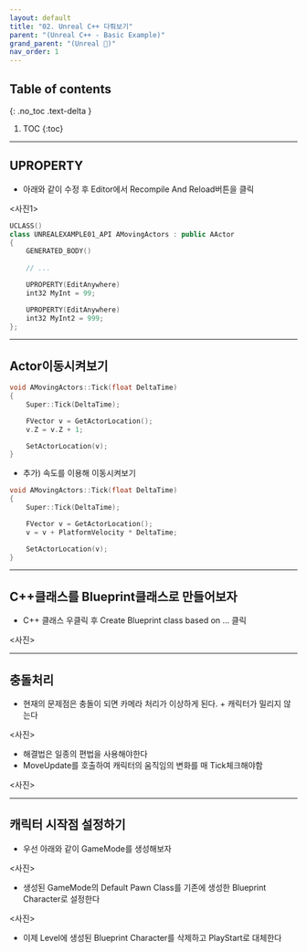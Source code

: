 ```yaml
---
layout: default
title: "02. Unreal C++ 다뤄보기"
parent: "(Unreal C++ - Basic Example)"
grand_parent: "(Unreal 🚀)"
nav_order: 1
---
```


## Table of contents
{: .no_toc .text-delta }

1. TOC
{:toc}

---

## UPROPERTY

* 아래와 같이 수정 후 Editor에서 Recompile And Reload버튼을 클릭

<사진1>

```cpp
UCLASS()
class UNREALEXAMPLE01_API AMovingActors : public AActor
{
	GENERATED_BODY()
	
    // ...

	UPROPERTY(EditAnywhere)
	int32 MyInt = 99;

	UPROPERTY(EditAnywhere)
	int32 MyInt2 = 999;
};
```

---

## Actor이동시켜보기

```cpp
void AMovingActors::Tick(float DeltaTime)
{
	Super::Tick(DeltaTime);

	FVector v = GetActorLocation();
	v.Z = v.Z + 1;

	SetActorLocation(v);
}
```

* 추가) 속도를 이용해 이동시켜보기

```cpp
void AMovingActors::Tick(float DeltaTime)
{
	Super::Tick(DeltaTime);

	FVector v = GetActorLocation();
	v = v + PlatformVelocity * DeltaTime;

	SetActorLocation(v);
}
```

---

## C++클래스를 Blueprint클래스로 만들어보자

* C++ 클래스 우클릭 후 Create Blueprint class based on ... 클릭

<사진>

---

## 충돌처리

* 현재의 문제점은 충돌이 되면 카메라 처리가 이상하게 된다. + 캐릭터가 밀리지 않는다

<사진>

* 해결법은 일종의 편법을 사용해야한다
* MoveUpdate를 호출하여 캐릭터의 움직임의 변화를 매 Tick체크해야함

<사진>

---

## 캐릭터 시작점 설정하기

* 우선 아래와 같이 GameMode를 생성해보자

<사진>

* 생성된 GameMode의 Default Pawn Class를 기존에 생성한 Blueprint Character로 설정한다

<사진>

* 이제 Level에 생성된 Blueprint Character를 삭제하고 PlayStart로 대체한다

